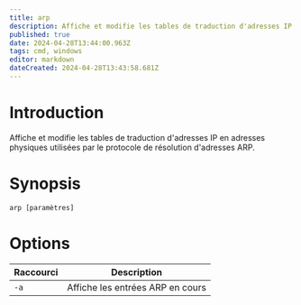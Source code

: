 ```yaml
---
title: arp
description: Affiche et modifie les tables de traduction d'adresses IP en adresses physiques utilisées par le protocole de résolution d'adresses ARP
published: true
date: 2024-04-28T13:44:00.963Z
tags: cmd, windows
editor: markdown
dateCreated: 2024-04-28T13:43:58.681Z
---
```


# Introduction

Affiche et modifie les tables de traduction d'adresses IP en adresses
physiques utilisées par le protocole de résolution d'adresses ARP.

# Synopsis

`arp [paramètres]`

# Options

| Raccourci                       | Description                         |
| ------------------------------- | ----------------------------------- |
| `-a`                   | Affiche les entrées ARP en cours         |
